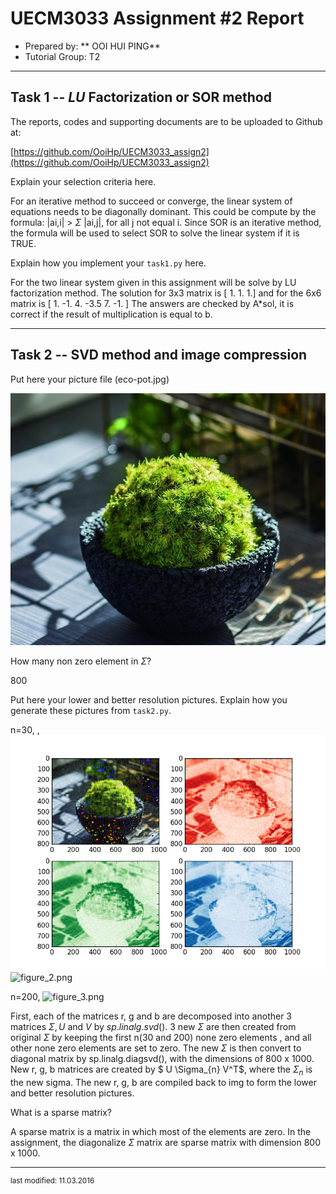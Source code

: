 UECM3033 Assignment #2 Report
========================================================

- Prepared by: ** OOI HUI PING**
- Tutorial Group: T2

--------------------------------------------------------

## Task 1 --  $LU$ Factorization or SOR method

The reports, codes and supporting documents are to be uploaded to Github at: 

[https://github.com/OoiHp/UECM3033_assign2](https://github.com/OoiHp/UECM3033_assign2)

Explain your selection criteria here.

For an iterative method to succeed or converge, the linear system of equations needs to be diagonally dominant. This could be compute by the formula: |ai,i| > $\Sigma$ |ai,j|, for all j not equal i. Since SOR is an iterative method, the formula will be used to select SOR to solve the linear system if it is TRUE.

Explain how you implement your `task1.py` here.

For the two linear system given in this assignment will be solve by LU factorization method.
The solution for 3x3 matrix is [ 1.  1.  1.] and for the 6x6 matrix is [ 1.  -1.   4.  -3.5  7.  -1. ]
The answers are checked by A*sol, it is correct if the result of multiplication is equal to b.

---------------------------------------------------------

## Task 2 -- SVD method and image compression

Put here your picture file (eco-pot.jpg)

![eco-pot.jpg](eco-pot.jpg)

How many non zero element in $\Sigma$?

800

Put here your lower and better resolution pictures. Explain how you generate these pictures from `task2.py`.

n=30, , ![figure_2.png](https://github.com/OoiHp/UECM3033_assign2/blob/master/figure_2.png) ![figure_2.png](figure-2.png)

n=200,  ![figure_3.png](figure-3.png)

First, each of the matrices r, g and b are decomposed into another 3 matrices $\Sigma, U$ and $V$ by $sp.linalg.svd()$. 3 new $\Sigma$ are then created from original $\Sigma$ by keeping the first n(30 and 200) none zero elements , and all other none zero elements are set to zero. The new $\Sigma$ is then convert to diagonal matrix by sp.linalg.diagsvd(), with the dimensions of 800 x 1000. New r, g, b matrices are created by $ U \Sigma_{n} V^T$, where the $\Sigma_{n}$ is the new sigma. The new r, g, b are compiled back to img to form the lower and better resolution pictures.

What is a sparse matrix?

A sparse matrix is a matrix in which most of the elements are zero.
In the assignment, the diagonalize $\Sigma$ matrix are sparse matrix with dimension 800 x 1000.

-----------------------------------

<sup>last modified: 11.03.2016</sup>